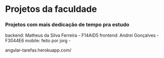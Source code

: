 # Projetos da faculdade

### Projetos com mais dedicação de tempo pra estudo

backend: Matheus da Silva Ferreira - F14AID5
frontend: Andrei Gonçalves - F3044E6
mobile: feito por jorg - 

angular-tarefas.herokuapp.com/
